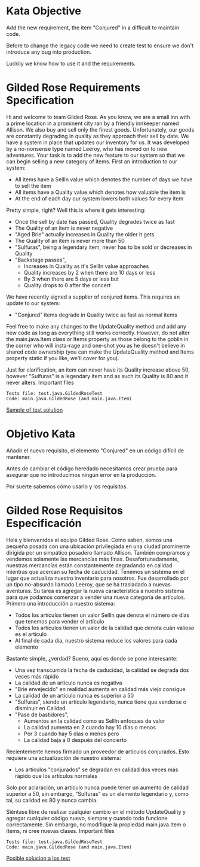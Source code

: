 Kata Objective
======================================
Add the new requirement, the item "Conjured" in a difficult to maintain code.

Before to change the legacy code we need to create test to ensure we don't introduce any bug into production.

Luckily we know how to use it and the requirements.

Gilded Rose Requirements Specification
======================================
Hi and welcome to team Gilded Rose. As you know, we are a small inn with a prime location in a prominent city ran by a friendly innkeeper named Allison. We also buy and sell only the finest goods. Unfortunately, our goods are constantly degrading in quality as they approach their sell by date. We have a system in place that updates our inventory for us. It was developed by a no-nonsense type named Leeroy, who has moved on to new adventures. Your task is to add the new feature to our system so that we can begin selling a new category of items. First an introduction to our system:

- All items have a SellIn value which denotes the number of days we have to sell the item
- All items have a Quality value which denotes how valuable the item is
- At the end of each day our system lowers both values for every item

Pretty simple, right? Well this is where it gets interesting:

- Once the sell by date has passed, Quality degrades twice as fast
- The Quality of an item is never negative
- "Aged Brie" actually increases in Quality the older it gets
- The Quality of an item is never more than 50
- "Sulfuras", being a legendary item, never has to be sold or decreases in Quality
- "Backstage passes",
    - Increases in Quality as it's SellIn value approaches
    - Quality increases by 2 when there are 10 days or less
    - By 3 when there are 5 days or less but
    - Quality drops to 0 after the concert

We have recently signed a supplier of conjured items. This requires an update to our system:

- "Conjured" items degrade in Quality twice as fast as normal items

Feel free to make any changes to the UpdateQuality method and add any new code as long as everything still works correctly. However, do not alter the main.java.Item class or Items property as those belong to the goblin in the corner who will insta-rage and one-shot you as he doesn't believe in shared code ownership (you can make the UpdateQuality method and Items property static if you like, we'll cover for you).

Just for clarification, an item can never have its Quality increase above 50, however "Sulfuras" is a legendary item and as such its Quality is 80 and it never alters.
Important files

    Tests file: test.java.GildedRoseTest
    Code: main.java.GildedRose (and main.java.Item)

[Sample of test solution](https://raw.githubusercontent.com/luisrovirosa/GildedRose-Refactoring-Kata/java-resolution/Java/com/gildedrose/GildedRoseTest.java)

Objetivo Kata
======================================
Añadir el nuevo requisito, el elemento "Conjured" en un código difícil de mantener.

Antes de cambiar el código heredado necesitamos crear prueba para asegurar que no introducimos ningún error en la producción.

Por suerte sabemos cómo usarlo y los requisitos.

Gilded Rose Requisitos Especificación
======================================
Hola y bienvenidos al equipo Gilded Rose. Como saben, somos una pequeña posada con una ubicación privilegiada en una ciudad prominente dirigida por un simpático posadero llamado Allison. También compramos y vendemos solamente las mercancías más finas. Desafortunadamente, nuestras mercancías están constantemente degradando en calidad mientras que acercan su fecha de caducidad. Tenemos un sistema en el lugar que actualiza nuestro inventario para nosotros. Fue desarrollado por un tipo no-absurdo llamado Leeroy, que se ha trasladado a nuevas aventuras. Su tarea es agregar la nueva característica a nuestro sistema para que podamos comenzar a vender una nueva categoría de artículos. Primero una introducción a nuestro sistema:

- Todos los artículos tienen un valor SellIn que denota el número de días que tenemos para vender el artículo
- Todos los artículos tienen un valor de la calidad que denota cuán valioso es el artículo
- Al final de cada día, nuestro sistema reduce los valores para cada elemento

Bastante simple, ¿verdad? Bueno, aquí es donde se pone interesante:

- Una vez transcurrida la fecha de caducidad, la calidad se degrada dos veces más rápido
- La calidad de un artículo nunca es negativa
- "Brie envejecido" en realidad aumenta en calidad más viejo consigue
- La calidad de un artículo nunca es superior a 50
- "Sulfuras", siendo un artículo legendario, nunca tiene que venderse o disminuir en Calidad
- "Pase de bastidores",
    - Aumentos en la calidad como es SellIn enfoques de valor
    - La calidad aumenta en 2 cuando hay 10 días o menos
    - Por 3 cuando hay 5 días o menos pero
    - La calidad baja a 0 después del concierto

Recientemente hemos firmado un proveedor de artículos conjurados. Esto requiere una actualización de nuestro sistema:

- Los artículos "conjurados" se degradan en calidad dos veces más rápido que los artículos normales

Solo por aclaración, un artículo nunca puede tener un aumento de calidad superior a 50, sin embargo, "Sulfuras" es un elemento legendario y, como tal, su calidad es 80 y nunca cambia.

Siéntase libre de realizar cualquier cambio en el método UpdateQuality y agregar cualquier código nuevo, siempre y cuando todo funcione correctamente. Sin embargo, no modifique la propiedad main.java.Item o Items, ni cree nuevas clases.
Important files

    Tests file: test.java.GildedRoseTest
    Code: main.java.GildedRose (and main.java.Item)
[Posible solucion a los test](https://raw.githubusercontent.com/luisrovirosa/GildedRose-Refactoring-Kata/java-resolution/Java/com/gildedrose/GildedRoseTest.java)
